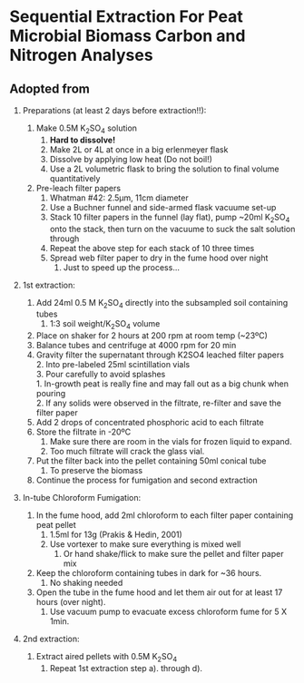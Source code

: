Sequential Extraction For Peat Microbial Biomass Carbon and Nitrogen Analyses
==============
Adopted from 
------------

1. Preparations (at least 2 days before extraction!!):   
    1. Make 0.5M K<sub>2</sub>SO<sub>4</sub> solution
        1. **Hard to dissolve!**
        2. Make 2L or 4L at once in a big erlenmeyer flask
        3. Dissolve by applying low heat (Do not boil!)
        4. Use a 2L volumetric flask to bring the solution to final volume quantitatively  
    2. Pre-leach filter papers  
        1. Whatman #42: 2.5µm, 11cm diameter  
        2. Use a Buchner funnel and side-armed flask vacuume set-up  
        3. Stack 10 filter papers in the funnel (lay flat), pump ~20ml K<sub>2</sub>SO<sub>4</sub> onto the stack, then turn on the vacuume to suck the salt solution through   
        4. Repeat the above step for each stack of 10 three times    
        5. Spread web filter paper to dry in the fume hood over night
            1. Just to speed up the process...

1. 1st extraction:   
    1. Add 24ml 0.5 M K<sub>2</sub>SO<sub>4</sub> directly into the subsampled soil containing tubes   
        1. 1:3 soil weight/K<sub>2</sub>SO<sub>4</sub> volume   
    2. Place on shaker for 2 hours at 200 rpm at room temp (~23ºC)   
    3. Balance tubes and centrifuge at 4000 rpm for 20 min   
    4. Gravity filter the supernatant through K2SO4 leached filter papers   
        2. Into pre-labeled 25ml scintillation vials   
        3. Pour carefully to avoid splashes  
            1. In-growth peat is really fine and may fall out as a big chunk when pouring   
            2. If any solids were observed in the filtrate, re-filter and save the filter paper   
    5. Add 2 drops of concentrated phosphoric acid to each filtrate   
    6. Store the filtrate in -20ºC   
        1. Make sure there are room in the vials for frozen liquid to expand.  
        2. Too much filtrate will crack the glass vial.   
    7. Put the filter back into the pellet containing 50ml conical tube   
        1. To preserve the biomass   
    8. Continue the process for fumigation and second extraction   

2. In-tube Chloroform Fumigation:   
    1. In the fume hood, add 2ml chloroform to each filter paper containing peat pellet    
        1. 1.5ml for 13g (Prakis & Hedin, 2001)   
        2. Use vortexer to make sure everything is mixed well   
            1. Or hand shake/flick to make sure the pellet and filter paper mix   
    2. Keep the chloroform containing tubes in dark for ~36 hours.   
        1. No shaking needed  
    3. Open the tube in the fume hood and let them air out for at least 17 hours (over night).    
        1. Use vacuum pump to evacuate excess chloroform fume for 5 X 1min.   
3. 2nd extraction:   
    1. Extract aired pellets with 0.5M K<sub>2</sub>SO<sub>4</sub>   
        1. Repeat 1st extraction step a). through d).   
